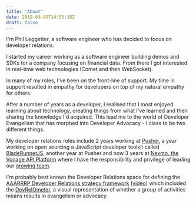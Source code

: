 ```yaml
---
title: "About"
date: 2019-03-05T14:55:38Z
draft: false
---
```


I'm Phil Leggetter, a software engineer who has decided to focus on developer relations.

I started my career working as a software engineer building demos and SDKs for a company focusing on financial data. From there I got interested in real-time web technologies (Comet and then WebSocket).

In many of my roles, I've been on the front-line of support. My time in support resulted in empathy for developers on top of my natural empathy for others.

After a number of years as a developer, I realised that I most enjoyed learning about technology, creating things from what I've learned and then sharing the knowledge I'd acquired. This lead me to the world of Developer Evangelism that has morphed into Developer Advocacy - I class to be two different things.

My developer relations roles include 2 years working at [Pusher](https://pusher.com), a year working on open sourcing a JavaScript developer toolkit called [BladeRunnerJS](https://bladerunnerjs.org), another year at Pusher and now 3 years at [Nexmo, the Vonage API Platform](https://nexmo.com) where I have the responsibility and privilege of leading our [growing team](https://developer.nexmo.com/team).

I'm probably best known the Developer Relations space for defining the [AAARRRP Developer Relations strategy framework](https://www.leggetter.co.uk/2016/02/03/defining-developer-relations.html) ([video](https://www.youtube.com/watch?v=i7EZDYYfFmc)) which included the [DevRelOmeter](https://leggetter.github.io/devrelometer/), a visual representation of whether a group of activities means results in evangelism or advocacy.
